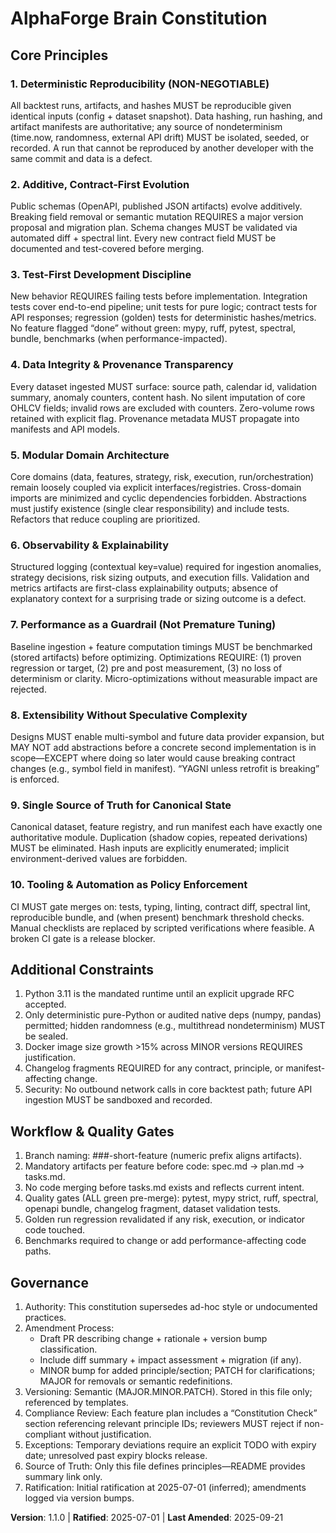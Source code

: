 <!--
Sync Impact Report
Version change: 1.0.0 -> 1.1.0 (MINOR: added explicit principle set, governance elaboration, no removals)
Modified principles: (template placeholders replaced with concrete definitions)
Added sections: Additional Constraints, Workflow & Quality Gates, General Governance details
Removed sections: None (template placeholders replaced)
Templates requiring updates: 
  .specify/templates/plan-template.md ✅ (principle references still valid: constitution check gates) 
  .specify/templates/spec-template.md ✅ (no mandatory section changes required) 
  .specify/templates/tasks-template.md ✅ (TDD & ordering align with Test-First principle) 
  README.md ⚠ (Add concise link/summary of principles) 
Deferred TODOs: None
-->

# AlphaForge Brain Constitution

## Core Principles

### 1. Deterministic Reproducibility (NON-NEGOTIABLE)
All backtest runs, artifacts, and hashes MUST be reproducible given identical inputs
(config + dataset snapshot). Data hashing, run hashing, and artifact manifests are
authoritative; any source of nondeterminism (time.now, randomness, external API drift)
MUST be isolated, seeded, or recorded. A run that cannot be reproduced by another
developer with the same commit and data is a defect.

### 2. Additive, Contract-First Evolution
Public schemas (OpenAPI, published JSON artifacts) evolve additively. Breaking field
removal or semantic mutation REQUIRES a major version proposal and migration plan.
Schema changes MUST be validated via automated diff + spectral lint. Every new contract
field MUST be documented and test-covered before merging.

### 3. Test-First Development Discipline
New behavior REQUIRES failing tests before implementation. Integration tests cover
end-to-end pipeline; unit tests for pure logic; contract tests for API responses;
regression (golden) tests for deterministic hashes/metrics. No feature flagged “done”
without green: mypy, ruff, pytest, spectral, bundle, benchmarks (when performance-impacted).

### 4. Data Integrity & Provenance Transparency
Every dataset ingested MUST surface: source path, calendar id, validation summary,
anomaly counters, content hash. No silent imputation of core OHLCV fields; invalid rows
are excluded with counters. Zero-volume rows retained with explicit flag. Provenance
metadata MUST propagate into manifests and API models.

### 5. Modular Domain Architecture
Core domains (data, features, strategy, risk, execution, run/orchestration) remain
loosely coupled via explicit interfaces/registries. Cross-domain imports are minimized
and cyclic dependencies forbidden. Abstractions must justify existence (single clear
responsibility) and include tests. Refactors that reduce coupling are prioritized.

### 6. Observability & Explainability
Structured logging (contextual key=value) required for ingestion anomalies, strategy
decisions, risk sizing outputs, and execution fills. Validation and metrics artifacts
are first-class explainability outputs; absence of explanatory context for a surprising
trade or sizing outcome is a defect.

### 7. Performance as a Guardrail (Not Premature Tuning)
Baseline ingestion + feature computation timings MUST be benchmarked (stored artifacts)
before optimizing. Optimizations REQUIRE: (1) proven regression or target, (2) pre and
post measurement, (3) no loss of determinism or clarity. Micro-optimizations without
measurable impact are rejected.

### 8. Extensibility Without Speculative Complexity
Designs MUST enable multi-symbol and future data provider expansion, but MAY NOT add
abstractions before a concrete second implementation is in scope—EXCEPT where doing so
later would cause breaking contract changes (e.g., symbol field in manifest). “YAGNI unless
retrofit is breaking” is enforced.

### 9. Single Source of Truth for Canonical State
Canonical dataset, feature registry, and run manifest each have exactly one authoritative
module. Duplication (shadow copies, repeated derivations) MUST be eliminated. Hash inputs
are explicitly enumerated; implicit environment-derived values are forbidden.

### 10. Tooling & Automation as Policy Enforcement
CI MUST gate merges on: tests, typing, linting, contract diff, spectral lint, reproducible
bundle, and (when present) benchmark threshold checks. Manual checklists are replaced by
scripted verifications where feasible. A broken CI gate is a release blocker.

## Additional Constraints
1. Python 3.11 is the mandated runtime until an explicit upgrade RFC accepted.
2. Only deterministic pure-Python or audited native deps (numpy, pandas) permitted; hidden
	randomness (e.g., multithread nondeterminism) MUST be sealed.
3. Docker image size growth >15% across MINOR versions REQUIRES justification.
4. Changelog fragments REQUIRED for any contract, principle, or manifest-affecting change.
5. Security: No outbound network calls in core backtest path; future API ingestion MUST be
	sandboxed and recorded.

## Workflow & Quality Gates
1. Branch naming: ###-short-feature (numeric prefix aligns artifacts).
2. Mandatory artifacts per feature before code: spec.md → plan.md → tasks.md.
3. No code merging before tasks.md exists and reflects current intent.
4. Quality gates (ALL green pre-merge): pytest, mypy strict, ruff, spectral, openapi bundle,
	changelog fragment, dataset validation tests.
5. Golden run regression revalidated if any risk, execution, or indicator code touched.
6. Benchmarks required to change or add performance-affecting code paths.

## Governance
1. Authority: This constitution supersedes ad-hoc style or undocumented practices.
2. Amendment Process:
	- Draft PR describing change + rationale + version bump classification.
	- Include diff summary + impact assessment + migration (if any).
	- MINOR bump for added principle/section; PATCH for clarifications; MAJOR for removals or
	  semantic redefinitions.
3. Versioning: Semantic (MAJOR.MINOR.PATCH). Stored in this file only; referenced by templates.
4. Compliance Review: Each feature plan includes a “Constitution Check” section referencing
	relevant principle IDs; reviewers MUST reject if non-compliant without justification.
5. Exceptions: Temporary deviations require an explicit TODO with expiry date; unresolved past
	expiry blocks release.
6. Source of Truth: Only this file defines principles—README provides summary link only.
7. Ratification: Initial ratification at 2025-07-01 (inferred); amendments logged via version bumps.

**Version**: 1.1.0 | **Ratified**: 2025-07-01 | **Last Amended**: 2025-09-21